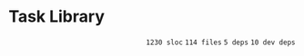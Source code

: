 # Task Library

<p align="right"><code>1230 sloc</code>&nbsp;<code>114 files</code>&nbsp;<code>5 deps</code>&nbsp;<code>10 dev deps</code></p>



<br />

<!-- START doctoc -->
<!-- END doctoc -->
